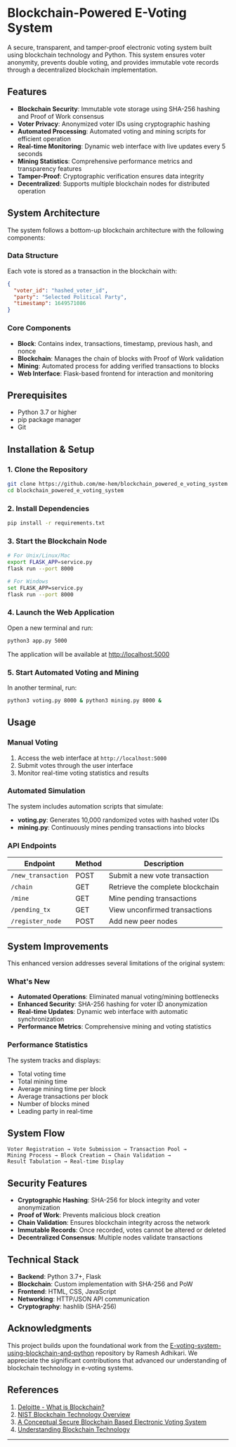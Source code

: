 # Blockchain-Powered E-Voting System

A secure, transparent, and tamper-proof electronic voting system built using blockchain technology and Python. This system ensures voter anonymity, prevents double voting, and provides immutable vote records through a decentralized blockchain implementation.

## Features

- **Blockchain Security**: Immutable vote storage using SHA-256 hashing and Proof of Work consensus
- **Voter Privacy**: Anonymized voter IDs using cryptographic hashing
- **Automated Processing**: Automated voting and mining scripts for efficient operation
- **Real-time Monitoring**: Dynamic web interface with live updates every 5 seconds
- **Mining Statistics**: Comprehensive performance metrics and transparency features
- **Tamper-Proof**: Cryptographic verification ensures data integrity
- **Decentralized**: Supports multiple blockchain nodes for distributed operation

## System Architecture

The system follows a bottom-up blockchain architecture with the following components:

### Data Structure
Each vote is stored as a transaction in the blockchain with:
```json
{
  "voter_id": "hashed_voter_id",
  "party": "Selected Political Party", 
  "timestamp": 1649571086
}
```

### Core Components
- **Block**: Contains index, transactions, timestamp, previous hash, and nonce
- **Blockchain**: Manages the chain of blocks with Proof of Work validation
- **Mining**: Automated process for adding verified transactions to blocks
- **Web Interface**: Flask-based frontend for interaction and monitoring

## Prerequisites

- Python 3.7 or higher
- pip package manager
- Git

## Installation & Setup

### 1. Clone the Repository
```bash
git clone https://github.com/me-hem/blockchain_powered_e_voting_system
cd blockchain_powered_e_voting_system
```

### 2. Install Dependencies
```bash
pip install -r requirements.txt
```

### 3. Start the Blockchain Node
```bash
# For Unix/Linux/Mac
export FLASK_APP=service.py
flask run --port 8000

# For Windows
set FLASK_APP=service.py
flask run --port 8000
```

### 4. Launch the Web Application
Open a new terminal and run:
```bash
python3 app.py 5000
```

The application will be available at [http://localhost:5000](http://localhost:5000)

### 5. Start Automated Voting and Mining
In another terminal, run:
```bash
python3 voting.py 8000 & python3 mining.py 8000 &
```

## Usage

### Manual Voting
1. Access the web interface at `http://localhost:5000`
2. Submit votes through the user interface
3. Monitor real-time voting statistics and results

### Automated Simulation
The system includes automation scripts that simulate:
- **voting.py**: Generates 10,000 randomized votes with hashed voter IDs
- **mining.py**: Continuously mines pending transactions into blocks

### API Endpoints

| Endpoint | Method | Description |
|----------|--------|-------------|
| `/new_transaction` | POST | Submit a new vote transaction |
| `/chain` | GET | Retrieve the complete blockchain |
| `/mine` | GET | Mine pending transactions |
| `/pending_tx` | GET | View unconfirmed transactions |
| `/register_node` | POST | Add new peer nodes |


## System Improvements

This enhanced version addresses several limitations of the original system:

###  What's New
- **Automated Operations**: Eliminated manual voting/mining bottlenecks
- **Enhanced Security**: SHA-256 hashing for voter ID anonymization
- **Real-time Updates**: Dynamic web interface with automatic synchronization  
- **Performance Metrics**: Comprehensive mining and voting statistics

### Performance Statistics
The system tracks and displays:
- Total voting time
- Total mining time  
- Average mining time per block
- Average transactions per block
- Number of blocks mined
- Leading party in real-time

## System Flow

```
Voter Registration → Vote Submission → Transaction Pool → 
Mining Process → Block Creation → Chain Validation → 
Result Tabulation → Real-time Display
```

## Security Features

- **Cryptographic Hashing**: SHA-256 for block integrity and voter anonymization
- **Proof of Work**: Prevents malicious block creation
- **Chain Validation**: Ensures blockchain integrity across the network
- **Immutable Records**: Once recorded, votes cannot be altered or deleted
- **Decentralized Consensus**: Multiple nodes validate transactions

## Technical Stack

- **Backend**: Python 3.7+, Flask
- **Blockchain**: Custom implementation with SHA-256 and PoW
- **Frontend**: HTML, CSS, JavaScript
- **Networking**: HTTP/JSON API communication
- **Cryptography**: hashlib (SHA-256)

## Acknowledgments

This project builds upon the foundational work from the [E-voting-system-using-blockchain-and-python](https://github.com/ramesh-adhikari/E-voting-system-using-blockchain-and-python) repository by Ramesh Adhikari. We appreciate the significant contributions that advanced our understanding of blockchain technology in e-voting systems.

## References

1. [Deloitte - What is Blockchain?](https://www2.deloitte.com/content/dam/Deloitte/uk/Documents/Innovation/deloitte-uk-what-is-blockchain-2016.pdf)
2. [NIST Blockchain Technology Overview](https://doi.org/10.6028/NIST.IR.8202)
3. [A Conceptual Secure Blockchain Based Electronic Voting System](https://www.researchgate.net/publication/341498272_A_Conceptual_Secure_Blockchain_Based_Electronic_Voting_System)
4. [Understanding Blockchain Technology](https://www.researchgate.net/publication/346463547_Understanding_Blockchain_Technology_and_how_to_get_involved)

---
